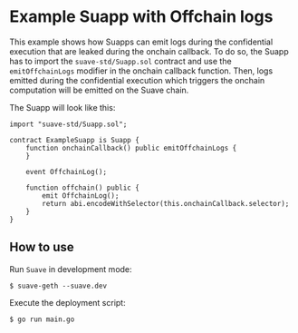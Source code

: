 # Example Suapp with Offchain logs

This example shows how Suapps can emit logs during the confidential execution that are leaked during the onchain callback. To do so, the Suapp has to import the `suave-std/Suapp.sol` contract and use the `emitOffchainLogs` modifier in the onchain callback function. Then, logs emitted during the confidential execution which triggers the onchain computation will be emitted on the Suave chain.

The Suapp will look like this:

```
import "suave-std/Suapp.sol";

contract ExampleSuapp is Suapp {
    function onchainCallback() public emitOffchainLogs {
    }

    event OffchainLog();

    function offchain() public {
        emit OffchainLog();
        return abi.encodeWithSelector(this.onchainCallback.selector);
    }
}
```

## How to use

Run `Suave` in development mode:

```
$ suave-geth --suave.dev
```

Execute the deployment script:

```
$ go run main.go
```
